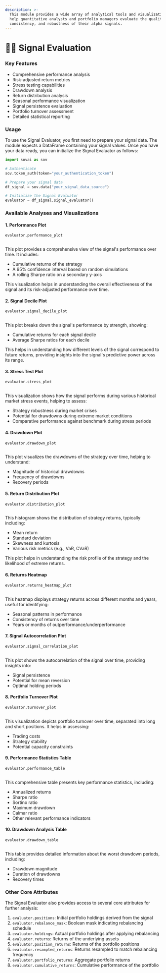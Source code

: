 ```yaml
---
description: >-
  This module provides a wide array of analytical tools and visualizations to
  help quantitative analysts and portfolio managers evaluate the quality,
  consistency, and robustness of their alpha signals.
---
```


# 🤹‍♂️ Signal Evaluation

### Key Features

* Comprehensive performance analysis
* Risk-adjusted return metrics
* Stress testing capabilities
* Drawdown analysis
* Return distribution analysis
* Seasonal performance visualization
* Signal persistence evaluation
* Portfolio turnover assessment
* Detailed statistical reporting

### Usage

To use the Signal Evaluator, you first need to prepare your signal data. The module expects a DataFrame containing your signal values. Once you have your data ready, you can initialize the Signal Evaluator as follows:

```python
import sovai as sov

# Authenticate
sov.token_auth(token="your_authentication_token")

# Prepare your signal data
df_signal = sov.data("your_signal_data_source")

# Initialize the Signal Evaluator
evaluator = df_signal.signal_evaluator()
```

### Available Analyses and Visualizations

#### 1. Performance Plot

```python
evaluator.performance_plot
```

<figure><img src="../.gitbook/assets/image.png" alt=""><figcaption></figcaption></figure>

This plot provides a comprehensive view of the signal's performance over time. It includes:

* Cumulative returns of the strategy
* A 95% confidence interval based on random simulations
* A rolling Sharpe ratio on a secondary y-axis

This visualization helps in understanding the overall effectiveness of the signal and its risk-adjusted performance over time.

#### 2. Signal Decile Plot

```python
evaluator.signal_decile_plot
```

<figure><img src="../.gitbook/assets/image (1).png" alt=""><figcaption></figcaption></figure>

This plot breaks down the signal's performance by strength, showing:

* Cumulative returns for each signal decile
* Average Sharpe ratios for each decile

This helps in understanding how different levels of the signal correspond to future returns, providing insights into the signal's predictive power across its range.

#### 3. Stress Test Plot

```python
evaluator.stress_plot
```

<figure><img src="../.gitbook/assets/image (2).png" alt=""><figcaption></figcaption></figure>

This visualization shows how the signal performs during various historical market stress events, helping to assess:

* Strategy robustness during market crises
* Potential for drawdowns during extreme market conditions
* Comparative performance against benchmark during stress periods

#### 4. Drawdown Plot

```python
evaluator.drawdown_plot
```

<figure><img src="../.gitbook/assets/image (3).png" alt=""><figcaption></figcaption></figure>

This plot visualizes the drawdowns of the strategy over time, helping to understand:

* Magnitude of historical drawdowns
* Frequency of drawdowns
* Recovery periods

#### 5. Return Distribution Plot

```python
evaluator.distribution_plot
```

<figure><img src="../.gitbook/assets/image (4).png" alt=""><figcaption></figcaption></figure>

This histogram shows the distribution of strategy returns, typically including:

* Mean return
* Standard deviation
* Skewness and kurtosis
* Various risk metrics (e.g., VaR, CVaR)

This plot helps in understanding the risk profile of the strategy and the likelihood of extreme returns.

#### 6. Returns Heatmap

```python
evaluator.returns_heatmap_plot
```

<figure><img src="../.gitbook/assets/image (5).png" alt=""><figcaption></figcaption></figure>

This heatmap displays strategy returns across different months and years, useful for identifying:

* Seasonal patterns in performance
* Consistency of returns over time
* Years or months of outperformance/underperformance

#### 7. Signal Autocorrelation Plot

```python
evaluator.signal_correlation_plot
```

<figure><img src="../.gitbook/assets/image (6).png" alt=""><figcaption></figcaption></figure>

This plot shows the autocorrelation of the signal over time, providing insights into:

* Signal persistence
* Potential for mean reversion
* Optimal holding periods

#### 8. Portfolio Turnover Plot

```python
evaluator.turnover_plot
```

<figure><img src="../.gitbook/assets/image (7).png" alt=""><figcaption></figcaption></figure>

This visualization depicts portfolio turnover over time, separated into long and short positions. It helps in assessing:

* Trading costs
* Strategy stability
* Potential capacity constraints

#### 9. Performance Statistics Table

```python
evaluator.performance_table
```

<figure><img src="../.gitbook/assets/image (8).png" alt=""><figcaption></figcaption></figure>

This comprehensive table presents key performance statistics, including:

* Annualized returns
* Sharpe ratio
* Sortino ratio
* Maximum drawdown
* Calmar ratio
* Other relevant performance indicators

#### 10. Drawdown Analysis Table

```python
evaluator.drawdown_table
```

<figure><img src="../.gitbook/assets/image (9).png" alt=""><figcaption></figcaption></figure>

This table provides detailed information about the worst drawdown periods, including:

* Drawdown magnitude
* Duration of drawdowns
* Recovery times

### Other Core Attributes

The Signal Evaluator also provides access to several core attributes for further analysis:

1. `evaluator.positions`: Initial portfolio holdings derived from the signal
2. `evaluator.rebalance_mask`: Boolean mask indicating rebalancing schedule
3. `evaluator.holdings`: Actual portfolio holdings after applying rebalancing
4. `evaluator.returns`: Returns of the underlying assets
5. `evaluator.position_returns`: Returns of the portfolio positions
6. `evaluator.resampled_returns`: Returns resampled to match rebalancing frequency
7. `evaluator.portfolio_returns`: Aggregate portfolio returns
8. `evaluator.cumulative_returns`: Cumulative performance of the portfolio

